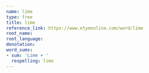 ```yaml
---
name: lime
type: free
title: lime
reference_link: https://www.etymonline.com/word/lime
root_name: 
root_language: 
denotation: 
word_sums:
- sum: 'Lime + '
  respelling: lime
---
```

